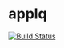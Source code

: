 # applq 
[![Build Status](https://travis-ci.org/eduardogml/applq.svg?branch=master)](https://travis-ci.org/eduardogml/applq)
